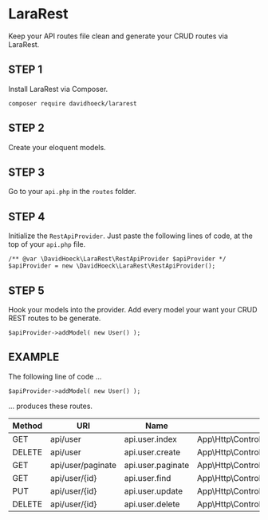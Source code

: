 # LaraRest
Keep your API routes file clean and generate your CRUD routes via LaraRest.

## STEP 1
Install LaraRest via Composer.
```
composer require davidhoeck/lararest
```

## STEP 2 
Create your eloquent models.

## STEP 3
Go to your `api.php` in the `routes` folder.

## STEP 4
Initialize the `RestApiProvider`. Just paste the following lines of code,
at the top of your `api.php` file.
```
/** @var \DavidHoeck\LaraRest\RestApiProvider $apiProvider */
$apiProvider = new \DavidHoeck\LaraRest\RestApiProvider();
```

## STEP 5 
Hook your models into the provider. Add every model your want your CRUD REST routes to be generate.
```
$apiProvider->addModel( new User() );
```

## EXAMPLE 
The following line of code ...
```
$apiProvider->addModel( new User() );
```
... produces these routes. 

| Method  | URI                    | Name              | Action                                      | Middleware |
|---------|------------------------|-------------------|---------------------------------------------|------------|
|GET | api/user               | api.user.index    | App\Http\Controllers\UserController@index    | api        |
|DELETE   | api/user               | api.user.create   | App\Http\Controllers\UserController@create   | api        |
|GET | api/user/paginate      | api.user.paginate | App\Http\Controllers\UserController@paginate | api        |
|GET | api/user/{id}          | api.user.find     | App\Http\Controllers\UserController@find     | api        |
|PUT      | api/user/{id}          | api.user.update   | App\Http\Controllers\UserController@update   | api        |
|DELETE   | api/user/{id}          | api.user.delete   | App\Http\Controllers\UserController@delete   | api        |
